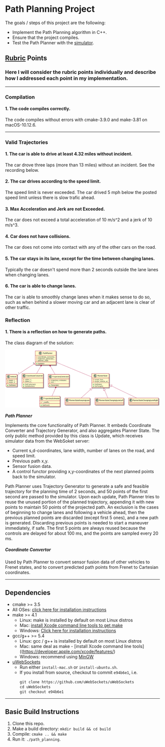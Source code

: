 # Path Planning Project

The goals / steps of this project are the following:

* Implement the Path Planning algorithm in C++.
* Ensure that the project compiles.
* Test the Path Planner with the [simulator](https://github.com/udacity/self-driving-car-sim/releases).

## [Rubric](https://review.udacity.com/#!/rubrics/1020/view) Points
### Here I will consider the rubric points individually and describe how I addressed each point in my implementation.

---
### Compilation
#### 1. The code compiles correctly.

The code compiles without errors with cmake-3.9.0 and make-3.81 on macOS-10.12.6.

---
### Valid Trajectories
#### 1. The car is able to drive at least 4.32 miles without incident.

The car drove three laps (more than 13 miles) without an incident. See the recording below.

#### 2. The car drives according to the speed limit.

The speed limit is never exceeded. The car drived 5 mph below the posted speed limit unless there is slow trafic ahead.

#### 3. Max Acceleration and Jerk are not Exceeded.

The car does not exceed a total acceleration of 10 m/s^2 and a jerk of 10 m/s^3.

#### 4. Car does not have collisions.

The car does not come into contact with any of the other cars on the road.

#### 5. The car stays in its lane, except for the time between changing lanes.

Typically the car doesn't spend more than 2 seconds outside the lane lanes when changing lanes.

#### 6. The car is able to change lanes.

The car is able to smoothly change lanes when it makes sense to do so, such as when behind a slower moving car and an adjacent lane is clear of other traffic.

### Reflection
#### 1. There is a reflection on how to generate paths.

The class diagram of the solution: <p align="center"><img src="pic/class_diagram.png" alt="Class Diagram"/></p>

_**Path Planner**_

Implements the core functionality of Path Planner. It embeds Coordinate Converter and Trajectory Generator, and also aggregates Planner State. The only public method provided by this class is Update, which receives simulator data from the WebSoket server:
* Current s,d-coordinates, lane width, number of lanes on the road, and speed limit.
* Previous path x,y.
* Sensor fusion data.
* A control functor providing x,y-coordinates of the next planned points back to the simulator.

Path Planner uses Trajectory Generator to generate a safe and feasible trajectory for the planning time of 2 seconds, and 50 points of the first second are passed to the simulator. Upon each update, Path Planner tries to reuse the unused portion of the planned trajectory, appending it with new points to maintain 50 points of the projected path. An exclusion is the cases of beginning to change lanes and following a vehicle ahead, then the previous planned points are discarded (except first 5 ones), and a new path is generated. Discarding previous points is needed to start a maneuver immediately, if safe. The first 5 points are always reused because the controls are delayed for about 100 ms, and the points are sampled every 20 ms.

##### _Coordinate Convertor_
Used by Path Planner to convert sensor fusion data of other vehicles to Frenet states, and to convert predicted path points from Frenet to Cartesian coordinates.

---
## Dependencies

* cmake >= 3.5
 * All OSes: [click here for installation instructions](https://cmake.org/install/)
* make >= 4.1
  * Linux: make is installed by default on most Linux distros
  * Mac: [install Xcode command line tools to get make](https://developer.apple.com/xcode/features/)
  * Windows: [Click here for installation instructions](http://gnuwin32.sourceforge.net/packages/make.htm)
* gcc/g++ >= 5.4
  * Linux: gcc / g++ is installed by default on most Linux distros
  * Mac: same deal as make - [install Xcode command line tools]((https://developer.apple.com/xcode/features/)
  * Windows: recommend using [MinGW](http://www.mingw.org/)
* [uWebSockets](https://github.com/uWebSockets/uWebSockets)
  * Run either `install-mac.sh` or `install-ubuntu.sh`.
  * If you install from source, checkout to commit `e94b6e1`, i.e.
    ```
    git clone https://github.com/uWebSockets/uWebSockets 
    cd uWebSockets
    git checkout e94b6e1
    ```

---
## Basic Build Instructions

1. Clone this repo.
2. Make a build directory: `mkdir build && cd build`
3. Compile: `cmake .. && make`
4. Run it: `./path_planning`.
